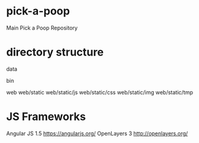 # pick-a-poop
Main Pick a Poop Repository

# directory structure

data

bin

web
web/static
web/static/js
web/static/css
web/static/img
web/static/tmp

# JS Frameworks

Angular JS 1.5 https://angularjs.org/
OpenLayers 3 http://openlayers.org/
